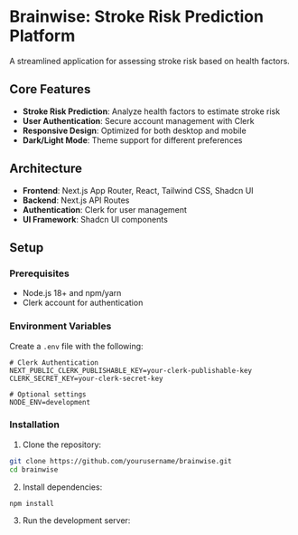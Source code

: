 # Brainwise: Stroke Risk Prediction Platform

A streamlined application for assessing stroke risk based on health factors.

## Core Features

- **Stroke Risk Prediction**: Analyze health factors to estimate stroke risk
- **User Authentication**: Secure account management with Clerk
- **Responsive Design**: Optimized for both desktop and mobile
- **Dark/Light Mode**: Theme support for different preferences

## Architecture

- **Frontend**: Next.js App Router, React, Tailwind CSS, Shadcn UI
- **Backend**: Next.js API Routes
- **Authentication**: Clerk for user management
- **UI Framework**: Shadcn UI components

## Setup

### Prerequisites

- Node.js 18+ and npm/yarn
- Clerk account for authentication

### Environment Variables

Create a `.env` file with the following:

```
# Clerk Authentication
NEXT_PUBLIC_CLERK_PUBLISHABLE_KEY=your-clerk-publishable-key
CLERK_SECRET_KEY=your-clerk-secret-key

# Optional settings
NODE_ENV=development
```

### Installation

1. Clone the repository:

```bash
git clone https://github.com/yourusername/brainwise.git
cd brainwise
```

2. Install dependencies:

```bash
npm install
```

3. Run the development server:

```